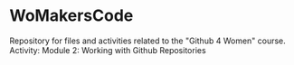 # WoMakersCode
Repository for files and activities related to the "Github 4 Women" course. <br>
Activity: Module 2: Working with Github Repositories
